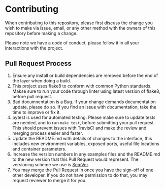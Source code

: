 # Contributing

When contributing to this repository, please first discuss the change you wish to make via issue,
email, or any other method with the owners of this repository before making a change. 

Please note we have a code of conduct, please follow it in all your interactions with the project.

## Pull Request Process

1. Ensure any install or build dependencies are removed before the end of the layer when doing a 
   build.
2. This project uses flake8 to conform with common Python standards. Makse sure
   to run your code through linter using latest version of flake8, before pull request.
3. Bad documnentation is a Bug. If your change demands documentation update, please do so. If you
   find an issue with documentation, take the time to improve or fix it.
4. pytest is used for automated testing. Please make sure to update tests are needed, and to run
   `make test`, before submitting your pull request. This should prevent issues with TravisCI and
   make the review and merging process easier and faster.
5. Update the README.md with details of changes to the interface, this includes new environment 
   variables, exposed ports, useful file locations and container parameters.
6. Increase the version numbers in any examples files and the README.md to the new version that this
   Pull Request would represent. The versioning scheme we use is [SemVer](http://semver.org/).
7. You may merge the Pull Request in once you have the sign-off of one other developer. If you 
   do not have permission to do that, you may request reviewer to merge it for you.
